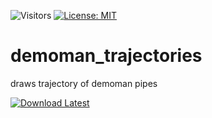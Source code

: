 ![Visitors](https://api.visitorbadge.io/api/visitors?path=https%3A%2F%2Fgithub.com%2Ftitaniummachine1%2Fdemoman_trajectories&label=Visitors&countColor=%23263759&style=plastic)
[![License: MIT](https://img.shields.io/badge/License-MIT-yellow.svg)](https://opensource.org/licenses/MIT)


# demoman_trajectories
draws trajectory of demoman pipes

[![Download Latest](https://img.shields.io/github/downloads/titaniummachine1/demoman_trajectories/total.svg?style=for-the-badge&logo=download&label=Download%20Latest)](https://github.com/titaniummachine1/demoman_trajectories.lua/releases/latest/download/Swing_prediction.lua)
